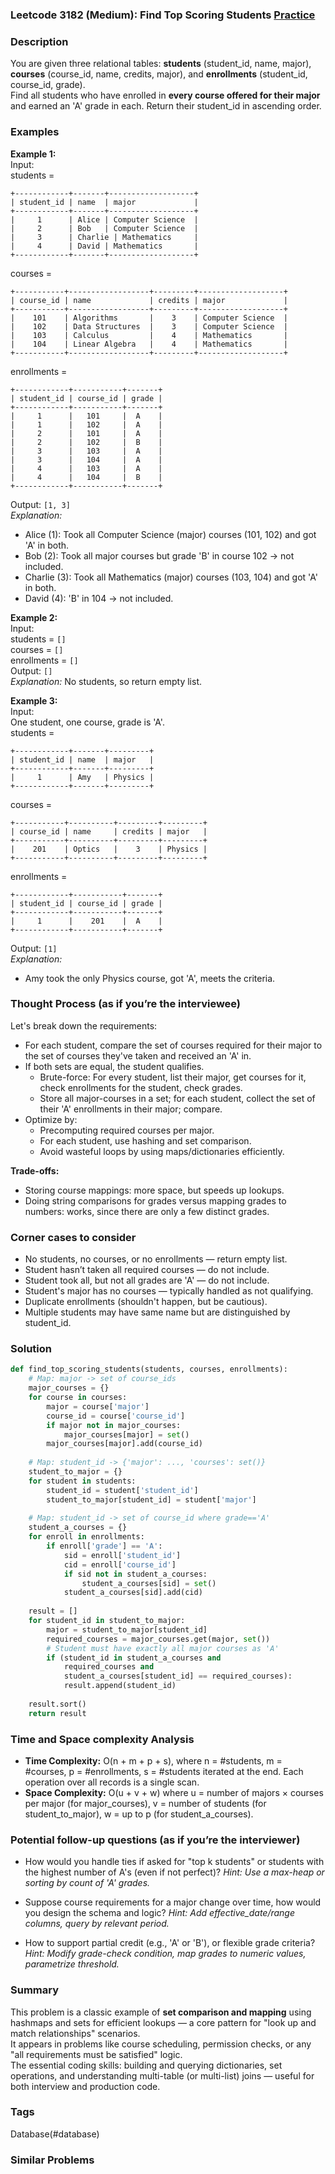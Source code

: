 ### Leetcode 3182 (Medium): Find Top Scoring Students [Practice](https://leetcode.com/problems/find-top-scoring-students)

### Description  
You are given three relational tables: **students** (student\_id, name, major), **courses** (course\_id, name, credits, major), and **enrollments** (student\_id, course\_id, grade).  
Find all students who have enrolled in **every course offered for their major** and earned an 'A' grade in each. Return their student\_id in ascending order.

### Examples  

**Example 1:**  
Input:  
students =  
```
+------------+-------+-------------------+
| student_id | name  | major             |
+------------+-------+-------------------+
|     1      | Alice | Computer Science  |
|     2      | Bob   | Computer Science  |
|     3      | Charlie | Mathematics     |
|     4      | David | Mathematics       |
+------------+-------+-------------------+
```
courses =  
```
+-----------+------------------+---------+-------------------+
| course_id | name             | credits | major             |
+-----------+------------------+---------+-------------------+
|    101    | Algorithms       |    3    | Computer Science  |
|    102    | Data Structures  |    3    | Computer Science  |
|    103    | Calculus         |    4    | Mathematics       |
|    104    | Linear Algebra   |    4    | Mathematics       |
+-----------+------------------+---------+-------------------+
```
enrollments =  
```
+------------+-----------+-------+
| student_id | course_id | grade |
+------------+-----------+-------+
|     1      |   101     |  A    |
|     1      |   102     |  A    |
|     2      |   101     |  A    |
|     2      |   102     |  B    |
|     3      |   103     |  A    |
|     3      |   104     |  A    |
|     4      |   103     |  A    |
|     4      |   104     |  B    |
+------------+-----------+-------+
```
Output: `[1, 3]`  
*Explanation:*
- Alice (1): Took all Computer Science (major) courses (101, 102) and got 'A' in both.
- Bob (2): Took all major courses but grade 'B' in course 102 → not included.
- Charlie (3): Took all Mathematics (major) courses (103, 104) and got 'A' in both.
- David (4): 'B' in 104 → not included.

**Example 2:**  
Input:  
students = `[]`  
courses = `[]`  
enrollments = `[]`  
Output: `[]`  
*Explanation:*
No students, so return empty list.

**Example 3:**  
Input:  
One student, one course, grade is 'A'.  
students =  
```
+------------+-------+---------+
| student_id | name  | major   |
+------------+-------+---------+
|     1      | Amy   | Physics |
+------------+-------+---------+
```
courses =  
```
+-----------+----------+---------+---------+
| course_id | name     | credits | major   |
+-----------+----------+---------+---------+
|    201    | Optics   |    3    | Physics |
+-----------+----------+---------+---------+
```
enrollments =  
```
+------------+-----------+-------+
| student_id | course_id | grade |
+------------+-----------+-------+
|     1      |    201    |  A    |
+------------+-----------+-------+
```
Output: `[1]`  
*Explanation:*
- Amy took the only Physics course, got 'A', meets the criteria.

### Thought Process (as if you’re the interviewee)  
Let's break down the requirements:
- For each student, compare the set of courses required for their major to the set of courses they've taken and received an 'A' in.
- If both sets are equal, the student qualifies.
  - Brute-force: For every student, list their major, get courses for it, check enrollments for the student, check grades.
  - Store all major-courses in a set; for each student, collect the set of their 'A' enrollments in their major; compare.
- Optimize by:
  - Precomputing required courses per major.
  - For each student, use hashing and set comparison.
  - Avoid wasteful loops by using maps/dictionaries efficiently.

**Trade-offs:**  
- Storing course mappings: more space, but speeds up lookups.
- Doing string comparisons for grades versus mapping grades to numbers: works, since there are only a few distinct grades.

### Corner cases to consider  
- No students, no courses, or no enrollments — return empty list.
- Student hasn’t taken all required courses — do not include.
- Student took all, but not all grades are 'A' — do not include.
- Student's major has no courses — typically handled as not qualifying.
- Duplicate enrollments (shouldn't happen, but be cautious).
- Multiple students may have same name but are distinguished by student\_id.

### Solution

```python
def find_top_scoring_students(students, courses, enrollments):
    # Map: major -> set of course_ids
    major_courses = {}
    for course in courses:
        major = course['major']
        course_id = course['course_id']
        if major not in major_courses:
            major_courses[major] = set()
        major_courses[major].add(course_id)
    
    # Map: student_id -> {'major': ..., 'courses': set()}
    student_to_major = {}
    for student in students:
        student_id = student['student_id']
        student_to_major[student_id] = student['major']
    
    # Map: student_id -> set of course_id where grade=='A'
    student_a_courses = {}
    for enroll in enrollments:
        if enroll['grade'] == 'A':
            sid = enroll['student_id']
            cid = enroll['course_id']
            if sid not in student_a_courses:
                student_a_courses[sid] = set()
            student_a_courses[sid].add(cid)
    
    result = []
    for student_id in student_to_major:
        major = student_to_major[student_id]
        required_courses = major_courses.get(major, set())
        # Student must have exactly all major courses as 'A'
        if (student_id in student_a_courses and
            required_courses and
            student_a_courses[student_id] == required_courses):
            result.append(student_id)
    
    result.sort()
    return result
```

### Time and Space complexity Analysis  

- **Time Complexity:** O(n + m + p + s), where n = #students, m = #courses, p = #enrollments, s = #students iterated at the end. Each operation over all records is a single scan.
- **Space Complexity:** O(u + v + w) where u = number of majors × courses per major (for major\_courses), v = number of students (for student\_to\_major), w = up to p (for student\_a\_courses).

### Potential follow-up questions (as if you’re the interviewer)  

- How would you handle ties if asked for "top k students" or students with the highest number of A's (even if not perfect)?
  *Hint: Use a max-heap or sorting by count of 'A' grades.*

- Suppose course requirements for a major change over time, how would you design the schema and logic?
  *Hint: Add effective\_date/range columns, query by relevant period.*

- How to support partial credit (e.g., 'A' or 'B'), or flexible grade criteria?
  *Hint: Modify grade-check condition, map grades to numeric values, parametrize threshold.*

### Summary
This problem is a classic example of **set comparison and mapping** using hashmaps and sets for efficient lookups — a core pattern for "look up and match relationships" scenarios.  
It appears in problems like course scheduling, permission checks, or any "all requirements must be satisfied" logic.  
The essential coding skills: building and querying dictionaries, set operations, and understanding multi-table (or multi-list) joins — useful for both interview and production code.

### Tags
Database(#database)

### Similar Problems
